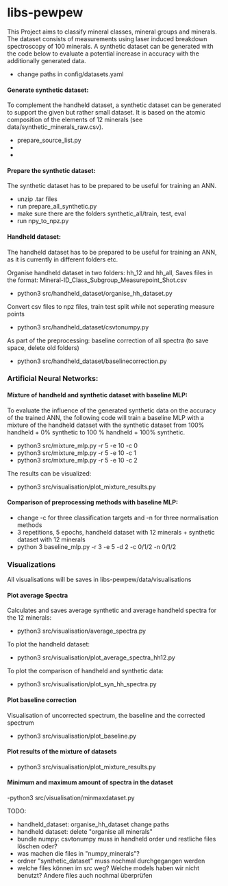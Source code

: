 # libs-pewpew

This Project aims to classify mineral classes, mineral groups and minerals.
The dataset consists of measurements using laser induced breakdown spectroscopy of 100 minerals.
A synthetic dataset can be generated with the code below to evaluate a potential increase in accuracy with the additionally generated data.

- change paths in config/datasets.yaml

#### Generate synthetic dataset:

To complement the handheld dataset, a synthetic dataset can be generated to support the given but rather small dataset. It is based on the atomic composition of the elements of 12 minerals (see data/synthetic_minerals_raw.csv).


- prepare_source_list.py
-
-


#### Prepare the synthetic dataset:
The synthetic dataset has to be prepared to be useful for training an ANN.

- unzip .tar files
- run prepare_all_synthetic.py
- make sure there are the folders synthetic_all/train, test, eval
- run npy_to_npz.py

#### Handheld dataset:
The handheld dataset has to be prepared to be useful for training an ANN, as it is currently in different folders etc.

Organise handheld dataset in two folders: hh_12 and hh_all, Saves files in the format: Mineral-ID_Class_Subgroup_Measurepoint_Shot.csv
- python3 src/handheld_dataset/organise_hh_dataset.py

Convert csv files to npz files, train test split while not seperating measure points
- python3 src/handheld_dataset/csvtonumpy.py

As part of the preprocessing: baseline correction of all spectra (to save space, delete old folders)
- python3 src/handheld_dataset/baselinecorrection.py


### Artificial Neural Networks:

#### Mixture of handheld and synthetic dataset with baseline MLP:
To evaluate the influence of the generated synthetic data on the accuracy of the trained ANN, the following code will train a baseline MLP with a mixture of the handheld dataset with the synthetic dataset from 100% handheld + 0% synthetic to 100 % handheld + 100% synthetic.

- python3 src/mixture_mlp.py -r 5 -e 10  -c 0
- python3 src/mixture_mlp.py -r 5 -e 10  -c 1
- python3 src/mixture_mlp.py -r 5 -e 10  -c 2

The results can be visualized:
- python3 src/visualisation/plot_mixture_results.py

#### Comparison of preprocessing methods with baseline MLP:

- change -c for three classification targets and -n for three normalisation methods
- 3 repetitions, 5 epochs, handheld dataset with 12 minerals + synthetic dataset with 12 minerals
- python 3 baseline_mlp.py -r 3 -e 5 -d 2 -c 0/1/2 -n 0/1/2


### Visualizations

All visualisations will be saves in libs-pewpew/data/visualisations

#### Plot average Spectra

Calculates and saves average synthetic and average handheld spectra for the 12 minerals:
- python3 src/visualisation/average_spectra.py

To plot the handheld dataset:
- python3 src/visualisation/plot_average_spectra_hh12.py

To plot the comparison of handheld and synthetic data:
- python3 src/visualisation/plot_syn_hh_spectra.py

#### Plot baseline correction

Visualisation of uncorrected spectrum, the baseline and the corrected spectrum

- python3 src/visualisation/plot_baseline.py


#### Plot results of the mixture of datasets

- python3 src/visualisation/plot_mixture_results.py

#### Minimum and maximum amount of spectra in the dataset

-python3 src/visualisation/minmaxdataset.py




TODO:
- handheld_dataset: organise_hh_dataset change paths
- handheld dataset: delete "organise all minerals"
- bundle numpy: csvtonumpy muss in handheld order und restliche files löschen oder?
- was machen die files in "numpy_minerals"?
- ordner "synthetic_dataset" muss nochmal durchgegangen werden
- welche files können im src weg? Welche models haben wir nicht benutzt? Andere files auch nochmal überprüfen
